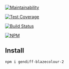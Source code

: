 [![Maintainability](https://api.codeclimate.com/v1/badges/0c96c255338746ec8e85/maintainability)](https://codeclimate.com/github/blazecolour/project-lvl2-s297/maintainability)

[![Test Coverage](https://api.codeclimate.com/v1/badges/0c96c255338746ec8e85/test_coverage)](https://codeclimate.com/github/blazecolour/project-lvl2-s297/test_coverage)

[![Build Status](https://travis-ci.org/blazecolour/project-lvl2-s297.svg?branch=master)](https://travis-ci.org/blazecolour/project-lvl2-s297)

[![NPM](https://nodei.co/npm/gendiff-blazecolour-2.png?downloads=true&downloadRank=true&stars=true)](https://nodei.co/npm/gendiff-blazecolour-2/)

## Install

```npm i gendiff-blazecolour-2```
